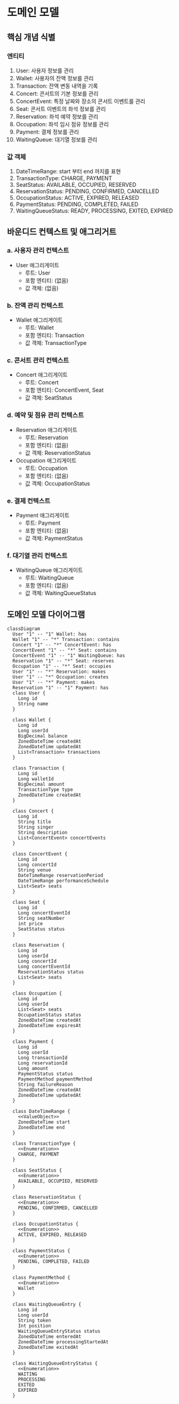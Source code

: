 # 도메인 모델

## 핵심 개념 식별

### 엔티티

1. User: 사용자 정보를 관리
2. Wallet: 사용자의 잔액 정보를 관리
3. Transaction: 잔액 변동 내역을 기록
4. Concert: 콘서트의 기본 정보를 관리
5. ConcertEvent: 특정 날짜와 장소의 콘서트 이벤트를 관리
6. Seat: 콘서트 이벤트의 좌석 정보를 관리
7. Reservation: 좌석 예약 정보를 관리
8. Occupation: 좌석 임시 점유 정보를 관리
9. Payment: 결제 정보를 관리
10. WaitingQueue: 대기열 정보를 관리

### 값 객체

1. DateTimeRange: start 부터 end 까지를 표현
2. TransactionType: CHARGE, PAYMENT
3. SeatStatus: AVAILABLE, OCCUPIED, RESERVED
4. ReservationStatus: PENDING, CONFIRMED, CANCELLED
5. OccupationStatus: ACTIVE, EXPIRED, RELEASED
6. PaymentStatus: PENDING, COMPLETED, FAILED
7. WaitingQueueStatus: READY, PROCESSING, EXITED, EXPIRED

## 바운디드 컨텍스트 및 애그리거트

### a. 사용자 관리 컨텍스트

- User 애그리게이트
    - 루트: User
    - 포함 엔티티: (없음)
    - 값 객체: (없음)

### b. 잔액 관리 컨텍스트

- Wallet 애그리게이트
    - 루트: Wallet
    - 포함 엔티티: Transaction
    - 값 객체: TransactionType

### c. 콘서트 관리 컨텍스트

- Concert 애그리게이트
    - 루트: Concert
    - 포함 엔티티: ConcertEvent, Seat
    - 값 객체: SeatStatus

### d. 예약 및 점유 관리 컨텍스트

- Reservation 애그리게이트
    - 루트: Reservation
    - 포함 엔티티: (없음)
    - 값 객체: ReservationStatus
- Occupation 애그리게이트
    - 루트: Occupation
    - 포함 엔티티: (없음)
    - 값 객체: OccupationStatus

### e. 결제 컨텍스트

- Payment 애그리게이트
    - 루트: Payment
    - 포함 엔티티: (없음)
    - 값 객체: PaymentStatus

### f. 대기열 관리 컨텍스트

- WaitingQueue 애그리게이트
    - 루트: WaitingQueue
    - 포함 엔티티: (없음)
    - 값 객체: WaitingQueueStatus

## 도메인 모델 다이어그램

```mermaid
classDiagram
  User "1" -- "1" Wallet: has
  Wallet "1" -- "*" Transaction: contains
  Concert "1" -- "*" ConcertEvent: has
  ConcertEvent "1" -- "*" Seat: contains
  ConcertEvent "1" -- "1" WaitingQueue: has
  Reservation "1" -- "*" Seat: reserves
  Occupation "1" -- "*" Seat: occupies
  User "1" -- "*" Reservation: makes
  User "1" -- "*" Occupation: creates
  User "1" -- "*" Payment: makes
  Reservation "1" -- "1" Payment: has
  class User {
    Long id
    String name
  }

  class Wallet {
    Long id
    Long userId
    BigDecimal balance
    ZonedDateTime createdAt
    ZonedDateTime updatedAt
    List<Transaction> transactions
  }

  class Transaction {
    Long id
    Long walletId
    BigDecimal amount
    TransactionType type
    ZonedDateTime createdAt
  }

  class Concert {
    Long id
    String title
    String singer
    String description
    List<ConcertEvent> concertEvents
  }

  class ConcertEvent {
    Long id
    Long concertId
    String venue
    DateTimeRange reservationPeriod
    DateTimeRange performanceSchedule
    List<Seat> seats
  }

  class Seat {
    Long id
    Long concertEventId
    String seatNumber
    int price
    SeatStatus status
  }

  class Reservation {
    Long id
    Long userId
    Long concertId
    Long concertEventId
    ReservationStatus status
    List<Seat> seats
  }

  class Occupation {
    Long id
    Long userId
    List<Seat> seats
    OccupationStatus status
    ZonedDateTime createdAt
    ZonedDateTime expiresAt
  }

  class Payment {
    Long id
    Long userId
    Long transactionId
    Long reservationId
    Long amount
    PaymentStatus status
    PaymentMethod paymentMethod
    String failureReason
    ZonedDateTime createdAt
    ZonedDateTime updatedAt
  }

  class DateTimeRange {
    <<ValueObject>>
    ZonedDateTime start
    ZonedDateTime end
  }

  class TransactionType {
    <<Enumeration>>
    CHARGE, PAYMENT
  }

  class SeatStatus {
    <<Enumeration>>
    AVAILABLE, OCCUPIED, RESERVED
  }

  class ReservationStatus {
    <<Enumeration>>
    PENDING, CONFIRMED, CANCELLED
  }

  class OccupationStatus {
    <<Enumeration>>
    ACTIVE, EXPIRED, RELEASED
  }

  class PaymentStatus {
    <<Enumeration>>
    PENDING, COMPLETED, FAILED
  }

  class PaymentMethod {
    <<Enumeration>>
    Wallet
  }

  class WaitingQueueEntry {
    Long id
    Long userId
    String token
    Int position
    WaitingQueueEntryStatus status
    ZonedDateTime enteredAt
    ZonedDateTime processingStartedAt
    ZonedDateTime exitedAt
  }

  class WaitingQueueEntryStatus {
    <<Enumeration>>
    WAITING
    PROCESSING
    EXITED
    EXPIRED
  }
```